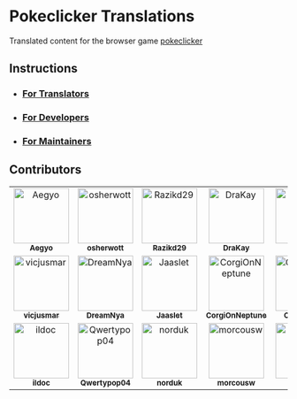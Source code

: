 # Pokeclicker Translations

Translated content for the browser game [pokeclicker](https://github.com/pokeclicker/pokeclicker)

## Instructions

- ### [For Translators](instructions/translators.md)
- ### [For Developers](instructions/developers.md)
- ### [For Maintainers](instructions/maintainers.md)

## Contributors

<!-- readme: contributors -start -->
<table>
<tr>
    <td align="center">
        <a href="https://github.com/Aegyo">
            <img src="https://avatars.githubusercontent.com/u/4183969?v=4" width="100;" alt="Aegyo"/>
            <br />
            <sub><b>Aegyo</b></sub>
        </a>
    </td>
    <td align="center">
        <a href="https://github.com/osherwott">
            <img src="https://avatars.githubusercontent.com/u/114451054?v=4" width="100;" alt="osherwott"/>
            <br />
            <sub><b>osherwott</b></sub>
        </a>
    </td>
    <td align="center">
        <a href="https://github.com/Razikd29">
            <img src="https://avatars.githubusercontent.com/u/108469942?v=4" width="100;" alt="Razikd29"/>
            <br />
            <sub><b>Razikd29</b></sub>
        </a>
    </td>
    <td align="center">
        <a href="https://github.com/DraKay">
            <img src="https://avatars.githubusercontent.com/u/114853432?v=4" width="100;" alt="DraKay"/>
            <br />
            <sub><b>DraKay</b></sub>
        </a>
    </td>
    <td align="center">
        <a href="https://github.com/Oyne">
            <img src="https://avatars.githubusercontent.com/u/91478447?v=4" width="100;" alt="Oyne"/>
            <br />
            <sub><b>Oyne</b></sub>
        </a>
    </td>
    <td align="center">
        <a href="https://github.com/RealPendragon">
            <img src="https://avatars.githubusercontent.com/u/26049815?v=4" width="100;" alt="RealPendragon"/>
            <br />
            <sub><b>RealPendragon</b></sub>
        </a>
    </td></tr>
<tr>
    <td align="center">
        <a href="https://github.com/vicjusmar">
            <img src="https://avatars.githubusercontent.com/u/130184508?v=4" width="100;" alt="vicjusmar"/>
            <br />
            <sub><b>vicjusmar</b></sub>
        </a>
    </td>
    <td align="center">
        <a href="https://github.com/DreamNya">
            <img src="https://avatars.githubusercontent.com/u/34838824?v=4" width="100;" alt="DreamNya"/>
            <br />
            <sub><b>DreamNya</b></sub>
        </a>
    </td>
    <td align="center">
        <a href="https://github.com/Jaaslet">
            <img src="https://avatars.githubusercontent.com/u/2961347?v=4" width="100;" alt="Jaaslet"/>
            <br />
            <sub><b>Jaaslet</b></sub>
        </a>
    </td>
    <td align="center">
        <a href="https://github.com/CorgiOnNeptune">
            <img src="https://avatars.githubusercontent.com/u/104700780?v=4" width="100;" alt="CorgiOnNeptune"/>
            <br />
            <sub><b>CorgiOnNeptune</b></sub>
        </a>
    </td>
    <td align="center">
        <a href="https://github.com/ChloeThiel">
            <img src="https://avatars.githubusercontent.com/u/58678616?v=4" width="100;" alt="ChloeThiel"/>
            <br />
            <sub><b>ChloeThiel</b></sub>
        </a>
    </td>
    <td align="center">
        <a href="https://github.com/Dolvem">
            <img src="https://avatars.githubusercontent.com/u/26521559?v=4" width="100;" alt="Dolvem"/>
            <br />
            <sub><b>Dolvem</b></sub>
        </a>
    </td></tr>
<tr>
    <td align="center">
        <a href="https://github.com/ildoc">
            <img src="https://avatars.githubusercontent.com/u/1956565?v=4" width="100;" alt="ildoc"/>
            <br />
            <sub><b>ildoc</b></sub>
        </a>
    </td>
    <td align="center">
        <a href="https://github.com/Qwertypop04">
            <img src="https://avatars.githubusercontent.com/u/63805905?v=4" width="100;" alt="Qwertypop04"/>
            <br />
            <sub><b>Qwertypop04</b></sub>
        </a>
    </td>
    <td align="center">
        <a href="https://github.com/norduk">
            <img src="https://avatars.githubusercontent.com/u/2527653?v=4" width="100;" alt="norduk"/>
            <br />
            <sub><b>norduk</b></sub>
        </a>
    </td>
    <td align="center">
        <a href="https://github.com/morcousw">
            <img src="https://avatars.githubusercontent.com/u/819898?v=4" width="100;" alt="morcousw"/>
            <br />
            <sub><b>morcousw</b></sub>
        </a>
    </td>
    <td align="center">
        <a href="https://github.com/ptititata">
            <img src="https://avatars.githubusercontent.com/u/55932338?v=4" width="100;" alt="ptititata"/>
            <br />
            <sub><b>ptititata</b></sub>
        </a>
    </td></tr>
</table>
<!-- readme: contributors -end -->
